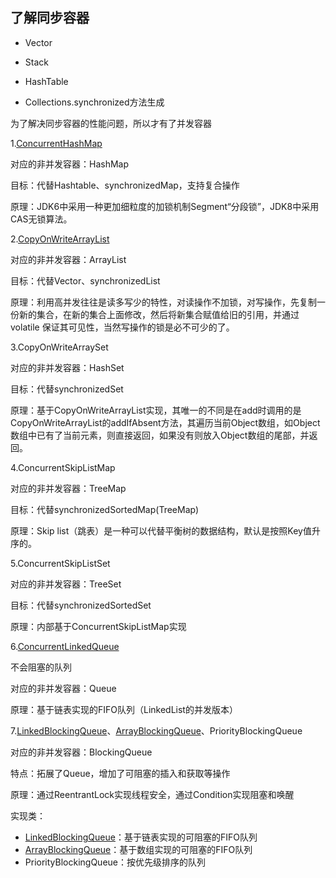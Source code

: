 ## 了解同步容器

-  Vector

-  Stack

-  HashTable

-  Collections.synchronized方法生成

  为了解决同步容器的性能问题，所以才有了并发容器

1.[ConcurrentHashMap](https://mikechen.cc/1005.html)

对应的非并发容器：HashMap

目标：代替Hashtable、synchronizedMap，支持复合操作

原理：JDK6中采用一种更加细粒度的加锁机制Segment“分段锁”，JDK8中采用CAS无锁算法。

2.[CopyOnWriteArrayList](https://mikechen.cc/1045.html)

对应的非并发容器：ArrayList

目标：代替Vector、synchronizedList

原理：利用高并发往往是读多写少的特性，对读操作不加锁，对写操作，先复制一份新的集合，在新的集合上面修改，然后将新集合赋值给旧的引用，并通过volatile 保证其可见性，当然写操作的锁是必不可少的了。

3.CopyOnWriteArraySet

对应的非并发容器：HashSet

目标：代替synchronizedSet

原理：基于CopyOnWriteArrayList实现，其唯一的不同是在add时调用的是CopyOnWriteArrayList的addIfAbsent方法，其遍历当前Object数组，如Object数组中已有了当前元素，则直接返回，如果没有则放入Object数组的尾部，并返回。

4.ConcurrentSkipListMap

对应的非并发容器：TreeMap

目标：代替synchronizedSortedMap(TreeMap)

原理：Skip list（跳表）是一种可以代替平衡树的数据结构，默认是按照Key值升序的。

5.ConcurrentSkipListSet

对应的非并发容器：TreeSet

目标：代替synchronizedSortedSet

原理：内部基于ConcurrentSkipListMap实现

6.[ConcurrentLinkedQueue](https://mikechen.cc/1097.html)

不会阻塞的队列

对应的非并发容器：Queue

原理：基于链表实现的FIFO队列（LinkedList的并发版本）

7.[LinkedBlockingQueue](https://mikechen.cc/1169.html)、[ArrayBlockingQueue](https://mikechen.cc/1111.html)、PriorityBlockingQueue

对应的非并发容器：BlockingQueue

特点：拓展了Queue，增加了可阻塞的插入和获取等操作

原理：通过ReentrantLock实现线程安全，通过Condition实现阻塞和唤醒

实现类：

-  [LinkedBlockingQueue](https://mikechen.cc/1169.html)：基于链表实现的可阻塞的FIFO队列
-  [ArrayBlockingQueue](https://mikechen.cc/1111.html)：基于数组实现的可阻塞的FIFO队列
-  PriorityBlockingQueue：按优先级排序的队列